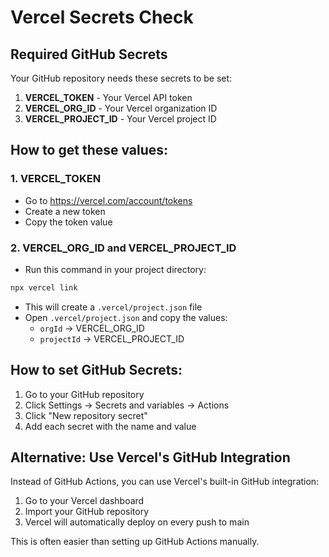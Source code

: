 # Vercel Secrets Check

## Required GitHub Secrets

Your GitHub repository needs these secrets to be set:

1. **VERCEL_TOKEN** - Your Vercel API token
2. **VERCEL_ORG_ID** - Your Vercel organization ID  
3. **VERCEL_PROJECT_ID** - Your Vercel project ID

## How to get these values:

### 1. VERCEL_TOKEN
- Go to https://vercel.com/account/tokens
- Create a new token
- Copy the token value

### 2. VERCEL_ORG_ID and VERCEL_PROJECT_ID
- Run this command in your project directory:
```bash
npx vercel link
```
- This will create a `.vercel/project.json` file
- Open `.vercel/project.json` and copy the values:
  - `orgId` → VERCEL_ORG_ID
  - `projectId` → VERCEL_PROJECT_ID

## How to set GitHub Secrets:

1. Go to your GitHub repository
2. Click Settings → Secrets and variables → Actions
3. Click "New repository secret"
4. Add each secret with the name and value

## Alternative: Use Vercel's GitHub Integration

Instead of GitHub Actions, you can use Vercel's built-in GitHub integration:

1. Go to your Vercel dashboard
2. Import your GitHub repository
3. Vercel will automatically deploy on every push to main

This is often easier than setting up GitHub Actions manually.
